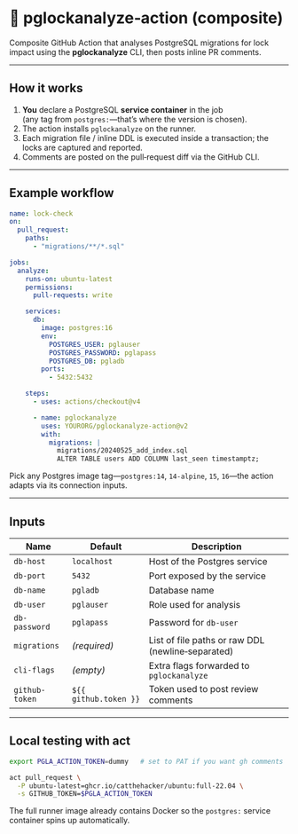 # 🚦 pglockanalyze‑action (composite)

Composite GitHub Action that analyses PostgreSQL migrations for lock impact
using the **pglockanalyze** CLI, then posts inline PR comments.

---

## How it works

1. **You** declare a PostgreSQL **service container** in the job  
   (any tag from `postgres:`—that’s where the version is chosen).
2. The action installs `pglockanalyze` on the runner.
3. Each migration file / inline DDL is executed inside a transaction; the
   locks are captured and reported.
4. Comments are posted on the pull‑request diff via the GitHub CLI.

---

## Example workflow

```yaml
name: lock-check
on:
  pull_request:
    paths:
      - "migrations/**/*.sql"

jobs:
  analyze:
    runs-on: ubuntu-latest
    permissions:
      pull-requests: write

    services:
      db:
        image: postgres:16
        env:
          POSTGRES_USER: pglauser
          POSTGRES_PASSWORD: pglapass
          POSTGRES_DB: pgladb
        ports:
          - 5432:5432

    steps:
      - uses: actions/checkout@v4

      - name: pglockanalyze
        uses: YOURORG/pglockanalyze-action@v2
        with:
          migrations: |
            migrations/20240525_add_index.sql
            ALTER TABLE users ADD COLUMN last_seen timestamptz;
```

Pick any Postgres image tag—`postgres:14`, `14-alpine`, `15`, `16`—the action
adapts via its connection inputs.

---

## Inputs

| Name | Default | Description |
|------|---------|-------------|
| `db-host` | `localhost` | Host of the Postgres service |
| `db-port` | `5432` | Port exposed by the service |
| `db-name` | `pgladb` | Database name |
| `db-user` | `pglauser` | Role used for analysis |
| `db-password` | `pglapass` | Password for `db-user` |
| `migrations` | *(required)* | List of file paths or raw DDL (newline‑separated) |
| `cli-flags` | *(empty)* | Extra flags forwarded to `pglockanalyze` |
| `github-token` | `${{ github.token }}` | Token used to post review comments |

---

## Local testing with **act**

```bash
export PGLA_ACTION_TOKEN=dummy   # set to PAT if you want gh comments

act pull_request \
  -P ubuntu-latest=ghcr.io/catthehacker/ubuntu:full-22.04 \
  -s GITHUB_TOKEN=$PGLA_ACTION_TOKEN
```

The full runner image already contains Docker so the `postgres:` service
container spins up automatically.
